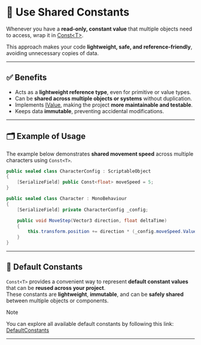 #  📌 Use Shared Constants

Whenever you have a **read-only, constant value** that multiple objects need to access, wrap it in [Const\<T\>](../Elements/Values/Const.md).  

This approach makes your code **lightweight, safe, and reference-friendly**, avoiding unnecessary copies of data.

---

## ✅ Benefits
- Acts as a **lightweight reference type**, even for primitive or value types.
- Can be **shared across multiple objects or systems** without duplication.
- Implements [IValue<T>](../Elements/Values/IValue.md), making the project **more maintainable and testable**.
- Keeps data **immutable**, preventing accidental modifications.

---

## 🗂 Example of Usage

The example below demonstrates **shared movement speed** across multiple characters using `Const<T>`.

```csharp
public sealed class CharacterConfig : ScriptableObject
{
    [SerializeField] public Const<float> moveSpeed = 5;
}

public sealed class Character : MonoBehaviour
{
    [SerializeField] private CharacterConfig _config;

    public void MoveStep(Vector3 direction, float deltaTime) 
    {
        this.transform.position += direction * (_config.moveSpeed.Value * deltaTime);
    }
}
```

---

## 🔹 Default Constants

`Const<T>` provides a convenient way to represent **default constant values** that can be **reused across your project**.  
These constants are **lightweight**, **immutable**, and can be **safely shared** between multiple objects or components.

> [!NOTE] 
> You can explore all available default constants by following this link: [DefaultConstants](../Elements/Values/DefaultConstants.md)

---